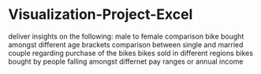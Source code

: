 # Visualization-Project-Excel
deliver insights on the following: 
male to female comparison
bike bought amongst different age brackets
comparison between single and married couple regarding  purchase of the bikes
bikes sold in different regions
bikes bought by people falling amongst differnet pay ranges or annual income
